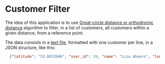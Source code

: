 # Customer Filter

The idea of this application is to use [Great-circle distance or orthodromic distance](https://en.wikipedia.org/wiki/Great-circle_distance) algorithm to filter, in a list of customers, all customers within a given distance, from a reference point.

The data consists in a [text file](api/data/customers.txt), formatted with one customer per line, in a JSON structure, like this:

```json
  {"latitude": "53.0033946", "user_id": 39, "name": "Lisa Ahearn", "longitude": "-6.3877505"}
```